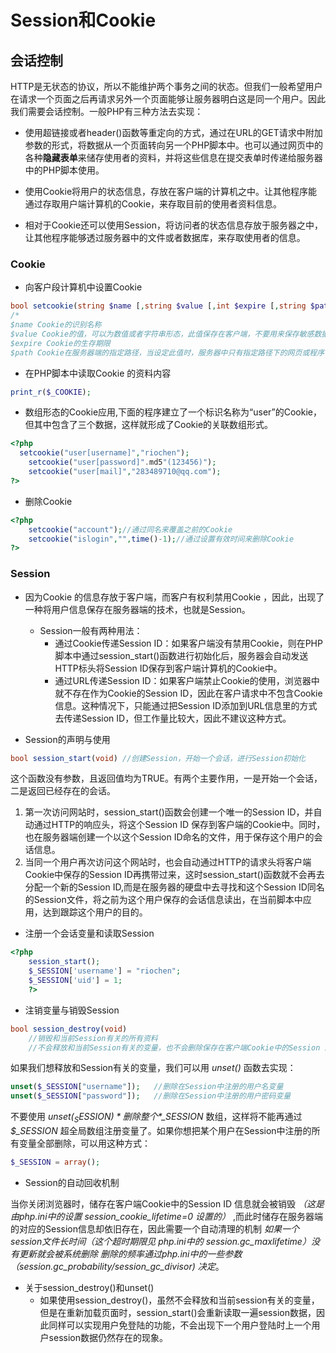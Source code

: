 # Session和Cookie

## 会话控制

HTTP是无状态的协议，所以不能维护两个事务之间的状态。但我们一般希望用户在请求一个页面之后再请求另外一个页面能够让服务器明白这是同一个用户。因此我们需要会话控制。一般PHP有三种方法去实现：

- 使用超链接或者header()函数等重定向的方式，通过在URL的GET请求中附加参数的形式，将数据从一个页面转向另一个PHP脚本中。也可以通过网页中的各种**隐藏表单**来储存使用者的资料，并将这些信息在提交表单时传递给服务器中的PHP脚本使用。

- 使用Cookie将用户的状态信息，存放在客户端的计算机之中。让其他程序能通过存取用户端计算机的Cookie，来存取目前的使用者资料信息。
- 相对于Cookie还可以使用Session，将访问者的状态信息存放于服务器之中，让其他程序能够透过服务器中的文件或者数据库，来存取使用者的信息。

### Cookie

- 向客户段计算机中设置Cookie

```php
bool setcookie(string $name [,string $value [,int $expire [,string $path [, string $domain [,bool $secure]]]]])
/*
$name Cookie的识别名称
$value Cookie的值，可以为数值或者字符串形态，此值保存在客户端，不要用来保存敏感数据
$expire Cookie的生存期限
$path Cookie在服务器端的指定路径，当设定此值时，服务器中只有指定路径下的网页或程序可以存取此Cookie*/
```

- 在PHP脚本中读取Cookie 的资料内容

```php
print_r($_COOKIE);
```

- 数组形态的Cookie应用,下面的程序建立了一个标识名称为“user”的Cookie，但其中包含了三个数据，这样就形成了Cookie的关联数组形式。

```php
<?php
  setcookie("user[username]","riochen");
	setcookie("user[password]".md5"(123456)");
	setcookie("user[mail]","283489710@qq.com");
?>
```

- 删除Cookie

```php
<?php
	setcookie("account");//通过同名来覆盖之前的Cookie
	setcookie("islogin","",time()-1);//通过设置有效时间来删除Cookie
?>
```

### Session

- 因为Cookie 的信息存放于客户端，而客户有权利禁用Cookie ，因此，出现了一种将用户信息保存在服务器端的技术，也就是Session。
  - Session一般有两种用法：
    - 通过Cookie传递Session ID：如果客户端没有禁用Cookie，则在PHP脚本中通过session_start()函数进行初始化后，服务器会自动发送HTTP标头将Session ID保存到客户端计算机的Cookie中。
    - 通过URL传递Session ID：如果客户端禁止Cookie的使用，浏览器中就不存在作为Cookie的Session ID，因此在客户请求中不包含Cookie信息。这种情况下，只能通过把Session ID添加到URL信息里的方式去传递Session ID，但工作量比较大，因此不建议这种方式。

- Session的声明与使用

```php
bool session_start(void) //创建Session，开始一个会话，进行Session初始化
```

这个函数没有参数，且返回值均为TRUE。有两个主要作用，一是开始一个会话，二是返回已经存在的会话。

1. 第一次访问网站时，session_start()函数会创建一个唯一的Session ID，并自动通过HTTP的响应头，将这个Session ID 保存到客户端的Cookie中。同时，也在服务器端创建一个以这个Session ID命名的文件，用于保存这个用户的会话信息。
2. 当同一个用户再次访问这个网站时，也会自动通过HTTP的请求头将客户端Cookie中保存的Session ID再携带过来，这时session_start()函数就不会再去分配一个新的Session ID,而是在服务器的硬盘中去寻找和这个Session ID同名的Session文件，将之前为这个用户保存的会话信息读出，在当前脚本中应用，达到跟踪这个用户的目的。

- 注册一个会话变量和读取Session

```php
<?php
    session_start();
	$_SESSION['username'] = "riochen";
	$_SESSION['uid'] = 1;
    ?>
```

- 注销变量与销毁Session

```php
bool session_destroy(void) 				
   	//销毁和当前Session有关的所有资料
    //不会释放和当前Session有关的变量，也不会删除保存在客户端Cookie中的Session ID.
```

如果我们想释放和Session有关的变量，我们可以用  *unset()* 函数去实现：

```php
unset($_SESSION["username"]);	//删除在Session中注册的用户名变量
unset($_SESSION["password"]);	//删除在Session中注册的用户密码变量
```

不要使用  *unset($_SESSION)* 删除整个  *$_SESSION*  数组，这样将不能再通过 *$_SESSION* 超全局数组注册变量了。如果你想把某个用户在Session中注册的所有变量全部删除，可以用这种方式：

```php
$_SESSION = array();			
```

- Session的自动回收机制

当你关闭浏览器时，储存在客户端Cookie中的Session ID 信息就会被销毁 *（这是由php.ini中的设置 session_cookie_lifetime=0 设置的）* ,而此时储存在服务器端的对应的Session信息却依旧存在，因此需要一个自动清理的机制 *如果一个session文件长时间（这个超时期限见 php.ini中的 session.gc_maxlifetime）没有更新就会被系统删除 删除的频率通过php.ini中的一些参数（session.gc_probability/session_gc_divisor) 决定*。

- 关于session_destroy()和unset()
  - 如果使用session_destroy()，虽然不会释放和当前session有关的变量，但是在重新加载页面时，session_start()会重新读取一遍session数据，因此同样可以实现用户免登陆的功能，不会出现下一个用户登陆时上一个用户session数据仍然存在的现象。